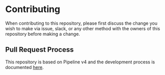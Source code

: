 # Contributing

When contributing to this repository, please first discuss the change you wish to make via issue,
slack, or any other method with the owners of this repository before making a change.

## Pull Request Process

This repository is based on Pipeline v4 and the development process is documented [here](https://pipeline-doc.devops.jive.com/latest/concepts/pull_request/).

<!-- Add any other relevant details below -->
